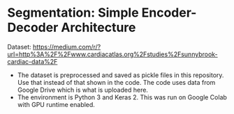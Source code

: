 # Segmentation: Simple Encoder-Decoder Architecture
Dataset: https://medium.com/r/?url=http%3A%2F%2Fwww.cardiacatlas.org%2Fstudies%2Fsunnybrook-cardiac-data%2F

* The dataset is preprocessed and saved as pickle files in this repository. Use that instead of that shown in the code. The code uses data from Google Drive which is what is uploaded here.
* The environment is Python 3 and Keras 2. This was run on Google Colab with GPU runtime enabled.
